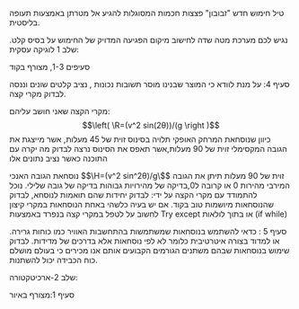 טיל חימוש חדש "זבובון"
פצצות חכמות המסוגלות להגיע אל מטרתן באמצעות תעופה בליסטית.

נגיש לכם מערכת מטה שדה לחישוב מיקום הפגיעה המדויק של החימוש
על בסיס קלט.
שלב 1 לוגיקה עסקית:

סעיפים 1-3, מצורף בקוד

סעיף 4:
על מנת לוודא כי המוצר שבנינו מוסר תשובות נכונות ,
נציב קלטים שונים וננסה לבדוק מקרי קצה. 

מקרי הקצה שאני חושב עליהם:
$$\left( \R=(v^2  sin⁡(2θ))/(g \right )$$
כיוון שנוסחאת המרחק האופקי תלויה בסינוס
זוית של 45 מעלות, אשר מייצגת את הגובה המקסימלי
זוית של 90 מעלות,אשר תאפס את הסינוס
נרצה לבדוק מה יקרה עם התוכנה כאשר נציב נתונים אלו

נוסחאת הגובה האנכי
$$\H=(v^2  sin^2⁡θ)/g\$$
זוית של 90 מעלות תיתן את הגובה המירבי
מהירות 0 או קרובה ל0,בדיקה של מהירויות גבוהות
בדיקה של גובה שלילי.
נוכל להתמודד עם  מקרי הקצה על ידי: לבדוק יחידות שהם תואמות לנוסחא, לבדוק שהנוסחאות מיושמות טוב בקוד.
אם יש בעיה כלשהי באחת הנוסחאות במקרי קיצון לחשוב על לטפל במקרי קצה בנפרד באמצעות 
Try except  או בתוך לולאות (if while)

סעיף 5 :
כדאי להשתמש בנוסחאות שמשתמשות בהתחשבות האוויר כמו כוחות גרירה.
או למדוד בצורה איטרטיבית כלומר לא לפי נוסחאות אלא בדרכים של מדידות.
לבדוק שימוש בנוסחאות שבהם משתנים הגורמים הקבועים אותם אנו מכירים 
כי בעולם מושלם כוח הכבידה יכול להשתנות.

שלב 2-ארכיטקטורה:

סעיף 1:מצורף באיור
